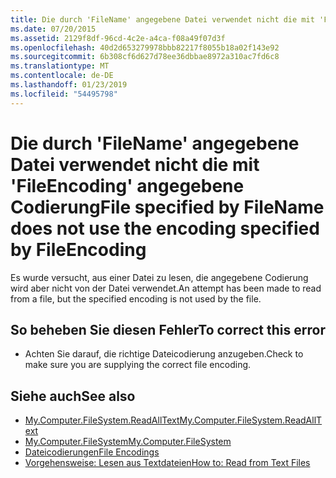 ```yaml
---
title: Die durch 'FileName' angegebene Datei verwendet nicht die mit 'FileEncoding' angegebene Codierung
ms.date: 07/20/2015
ms.assetid: 2129f8df-96cd-4c2e-a4ca-f08a49f07d3f
ms.openlocfilehash: 40d2d653279978bbb82217f8055b18a02f143e92
ms.sourcegitcommit: 6b308cf6d627d78ee36dbbae8972a310ac7fd6c8
ms.translationtype: MT
ms.contentlocale: de-DE
ms.lasthandoff: 01/23/2019
ms.locfileid: "54495798"
---
```

# <a name="file-specified-by-filename-does-not-use-the-encoding-specified-by-fileencoding"></a><span data-ttu-id="11462-102">Die durch 'FileName' angegebene Datei verwendet nicht die mit 'FileEncoding' angegebene Codierung</span><span class="sxs-lookup"><span data-stu-id="11462-102">File specified by FileName does not use the encoding specified by FileEncoding</span></span>
<span data-ttu-id="11462-103">Es wurde versucht, aus einer Datei zu lesen, die angegebene Codierung wird aber nicht von der Datei verwendet.</span><span class="sxs-lookup"><span data-stu-id="11462-103">An attempt has been made to read from a file, but the specified encoding is not used by the file.</span></span>  
  
## <a name="to-correct-this-error"></a><span data-ttu-id="11462-104">So beheben Sie diesen Fehler</span><span class="sxs-lookup"><span data-stu-id="11462-104">To correct this error</span></span>  
  
-   <span data-ttu-id="11462-105">Achten Sie darauf, die richtige Dateicodierung anzugeben.</span><span class="sxs-lookup"><span data-stu-id="11462-105">Check to make sure you are supplying the correct file encoding.</span></span>  
  
## <a name="see-also"></a><span data-ttu-id="11462-106">Siehe auch</span><span class="sxs-lookup"><span data-stu-id="11462-106">See also</span></span>
- [<span data-ttu-id="11462-107">My.Computer.FileSystem.ReadAllText</span><span class="sxs-lookup"><span data-stu-id="11462-107">My.Computer.FileSystem.ReadAllText</span></span>](xref:Microsoft.VisualBasic.FileIO.FileSystem.ReadAllText%2A)
- [<span data-ttu-id="11462-108">My.Computer.FileSystem</span><span class="sxs-lookup"><span data-stu-id="11462-108">My.Computer.FileSystem</span></span>](xref:Microsoft.VisualBasic.FileIO.FileSystem)
- [<span data-ttu-id="11462-109">Dateicodierungen</span><span class="sxs-lookup"><span data-stu-id="11462-109">File Encodings</span></span>](../../visual-basic/developing-apps/programming/drives-directories-files/file-encodings.md)
- [<span data-ttu-id="11462-110">Vorgehensweise: Lesen aus Textdateien</span><span class="sxs-lookup"><span data-stu-id="11462-110">How to: Read from Text Files</span></span>](../../visual-basic/developing-apps/programming/drives-directories-files/how-to-read-from-text-files.md)
